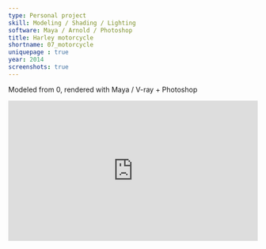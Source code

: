 ```yaml
---
type: Personal project
skill: Modeling / Shading / Lighting
software: Maya / Arnold / Photoshop
title: Harley motorcycle
shortname: 07_motorcycle
uniquepage : true 
year: 2014
screenshots: true
---
```


Modeled from 0, rendered with Maya / V-ray + Photoshop
<div style="padding:56.25% 0 0 0;position:relative;"><iframe src="https://player.vimeo.com/video/69372049?title=0&amp;byline=0&amp;portrait=0&amp;badge=0&amp;autopause=0&amp;player_id=0&amp;app_id=58479" frameborder="0" allow="autoplay; fullscreen; picture-in-picture; clipboard-write" style="position:absolute;top:0;left:0;width:100%;height:100%;" title="Harley Davidson V-Rod Night Rod® Special"></iframe></div><script src="https://player.vimeo.com/api/player.js"></script>